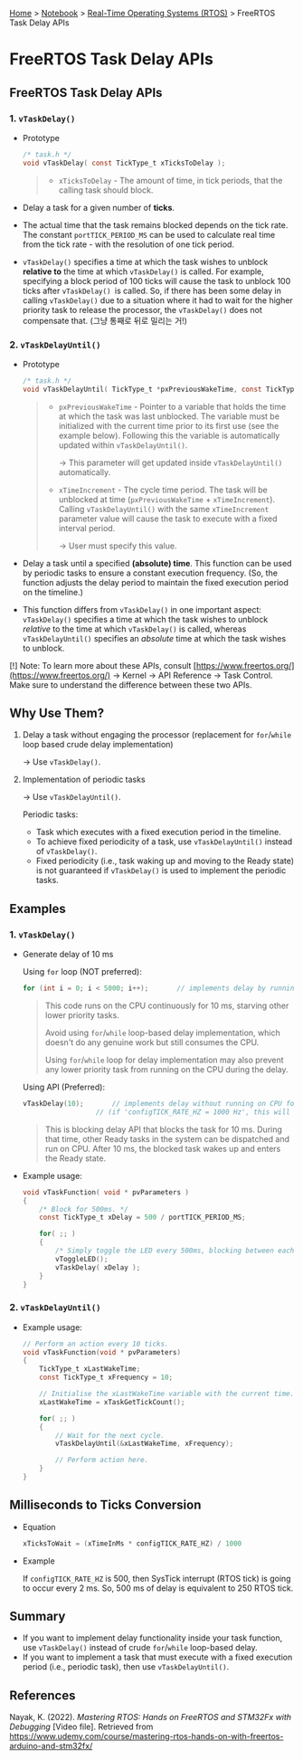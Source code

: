 <a href="../../">Home</a> > <a href="../notebook">Notebook</a> > <a href="./">Real-Time Operating Systems (RTOS)</a> > FreeRTOS Task Delay APIs

# FreeRTOS Task Delay APIs



## FreeRTOS Task Delay APIs

### 1. `vTaskDelay()`

* Prototype

  ```c
  /* task.h */
  void vTaskDelay( const TickType_t xTicksToDelay );
  ```

  > * `xTicksToDelay` - The amount of time, in tick periods, that the calling task should block.

* Delay a task for a given number of **ticks**.

* The actual time that the task remains blocked depends on the tick rate. The constant `portTICK_PERIOD_MS` can be used to calculate real time from the tick rate - with the resolution of one tick period.

* `vTaskDelay()` specifies a time at which the task wishes to unblock **relative to** the time at which `vTaskDelay()` is called.  For example, specifying a block period of 100 ticks will cause the task to unblock 100 ticks after `vTaskDelay() `is called. So, if there has been some delay in calling `vTaskDelay()` due to a situation where it had to wait for the higher priority task to release the processor, the `vTaskDelay()` does not compensate that. (그냥 통째로 뒤로 밀리는 거!)

### 2. `vTaskDelayUntil()`

* Prototype

  ```c
  /* task.h */
  void vTaskDelayUntil( TickType_t *pxPreviousWakeTime, const TickType_t xTimeIncrement );
  ```

  > * `pxPreviousWakeTime` - Pointer to a variable that holds the time at which the task was last unblocked.  The variable must be initialized with the current time prior to its first use (see the example below).  Following this the variable is automatically updated within `vTaskDelayUntil()`. 
  >
  >   $\to$ This parameter will get updated inside `vTaskDelayUntil()` automatically.
  >
  > * `xTimeIncrement` - The cycle time period.  The task will be unblocked at time (`pxPreviousWakeTime` + `xTimeIncrement`).  Calling `vTaskDelayUntil()` with the same `xTimeIncrement` parameter value will cause the task to execute with a fixed interval period.
  >
  >   $\to$ User must specify this value.

* Delay a task until a specified **(absolute) time**. This function can be used by periodic tasks to ensure a constant execution frequency. (So, the function adjusts the delay period to maintain the fixed execution period on the timeline.)

* This function differs from `vTaskDelay()` in one important aspect:  `vTaskDelay()` specifies a time at which the task wishes to unblock *relative* to the time at which `vTaskDelay()` is called, whereas `vTaskDelayUntil()` specifies an *absolute* time at which the task wishes to unblock.

[!] Note: To learn more about these APIs, consult [https://www.freertos.org/](https://www.freertos.org/) $\to$ Kernel $\to$ API Reference $\to$ Task Control. Make sure to understand the difference between these two APIs.



## Why Use Them?

1. Delay a task without engaging the processor (replacement for `for`/`while` loop based crude delay implementation)

   $\to$ Use `vTaskDelay()`.

2. Implementation of periodic tasks

   $\to$ Use `vTaskDelayUntil()`.

   Periodic tasks:

   * Task which executes with a fixed execution period in the timeline.
   * To achieve fixed periodicity of a task, use `vTaskDelayUntil()` instead of `vTaskDelay()`.
   * Fixed periodicity (i.e., task waking up and moving to the Ready state) is not guaranteed if `vTaskDelay()` is used to implement the periodic tasks.



## Examples

### 1. `vTaskDelay()`

* Generate delay of 10 ms

  Using `for` loop (NOT preferred):

  ```c
  for (int i = 0; i < 5000; i++);		// implements delay by running on CPU for 10 ms
  ```

  > This code runs on the CPU continuously for 10 ms, starving other lower priority tasks.
  >
  > Avoid using `for`/`while` loop-based delay implementation, which doesn't do any genuine work but still consumes the CPU.
  >
  > Using `for`/`while` loop for delay implementation may also prevent any lower priority task from running on the CPU during the delay.

  Using API (Preferred):

  ```c
  vTaskDelay(10);		// implements delay without running on CPU for 10 ticks
  					// (if 'configTICK_RATE_HZ = 1000 Hz', this will delay for 10 ms)
  ```

  > This is blocking delay API that blocks the task for 10 ms. During that time, other Ready tasks in the system can be dispatched and run on CPU. After 10 ms, the blocked task wakes up and enters the Ready state.

* Example usage:

  ```c
  void vTaskFunction( void * pvParameters )
  {
      /* Block for 500ms. */
      const TickType_t xDelay = 500 / portTICK_PERIOD_MS;
  
      for( ;; )
      {
          /* Simply toggle the LED every 500ms, blocking between each toggle. */
          vToggleLED();
          vTaskDelay( xDelay );
      }
  }
  ```

### 2. `vTaskDelayUntil()`

* Example usage:

  ```c
  // Perform an action every 10 ticks.
  void vTaskFunction(void * pvParameters)
  {
      TickType_t xLastWakeTime;
      const TickType_t xFrequency = 10;
  
      // Initialise the xLastWakeTime variable with the current time. (One time initialization)
      xLastWakeTime = xTaskGetTickCount();
  
      for( ;; )
      {
          // Wait for the next cycle.
          vTaskDelayUntil(&xLastWakeTime, xFrequency);
  
          // Perform action here.
      }
  }
  ```

  

## Milliseconds to Ticks Conversion

* Equation

  ```c
  xTicksToWait = (xTimeInMs * configTICK_RATE_HZ) / 1000
  ```

* Example

  If `configTICK_RATE_HZ` is 500, then SysTick interrupt (RTOS tick) is going to occur every 2 ms. So, 500 ms of delay is equivalent to 250 RTOS tick.



## Summary

* If you want to implement delay functionality inside your task function, use `vTaskDelay()` instead of crude `for`/`while` loop-based delay.
* If you want to implement a task that must execute with a fixed execution period (i.e., periodic task), then use `vTaskDelayUntil()`.





## References

Nayak, K. (2022). *Mastering RTOS: Hands on FreeRTOS and STM32Fx with Debugging* [Video file]. Retrieved from https://www.udemy.com/course/mastering-rtos-hands-on-with-freertos-arduino-and-stm32fx/

